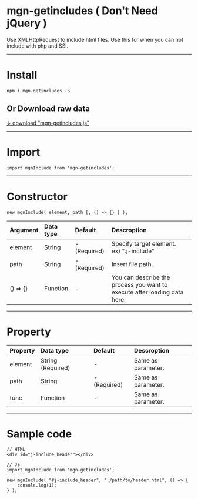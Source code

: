 # mgn-getincludes ( Don't Need jQuery )


Use XMLHttpRequest to include html files. Use this for when you can not include with php and SSI.

___

# Install

```
npm i mgn-getincludes -S
```

## Or Download raw data
[↓ download "mgn-getincludes.js"](https://raw.githubusercontent.com/frontend-isobar-jp/mgn-getincludes/master/src/mgn-getincludes.js)

___

# Import

```
import mgnInclude from 'mgn-getincludes';
```

___

# Constructor

```
new mgnInclude( element, path [, () => {} ] );
```
|Argument|Data type|Default|Descroption|
|:-------|:--------|:------|:----------|
|element|String|- (Required)|Specify target element.<br>ex) ".j-include"|
|path|String|- (Required)|Insert file path.|
|() => {}|Function|-|You can describe the process you want to execute after loading data here.|

___

# Property

|Property|Data type|Default|Descroption|
|:-------|:--------|:------|:----------|
|element|String (Required)|-|Same as parameter.|
|path|String|- (Required)|Same as parameter.|
|func|Function|-|Same as parameter.|

___

# Sample code

```
// HTML
<div id="j-include_header"></div>
```

```
// JS
import mgnInclude from 'mgn-getincludes';

new mgnInclude( "#j-include_header", "./path/to/header.html", () => {
    console.log(1);
} );

```
